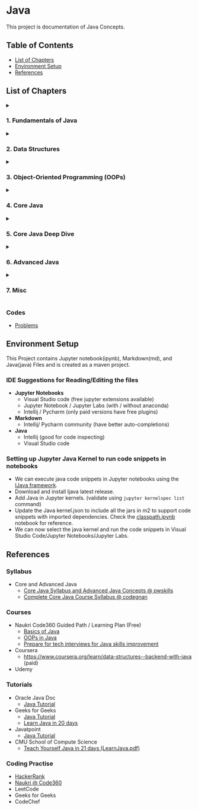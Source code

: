 # Java

This project is documentation of Java Concepts. 



## Table of Contents

- [List of Chapters](#list-of-chapters)
- [Environment Setup](#environment-setup)
- [References](#references)



## List of Chapters

<details>
<summary>

### 1. Fundamentals of Java
</summary>

- [Introduction to Java]
- Java Variables and Keywords
- [Data Types](src/main/java/DataTypes)
  - [Java Data Types Classification](src/main/java/DataTypes/DataTypes.ipynb)
    - Primitive
    - Non-Primitive
  - [Primitive Data Types vs Wrapper Classes](src/main/java/DataTypes/PrimitiveVsWrapper.ipynb)
    - Primitive Data Types vs. Wrapper Classes
    - Autoboxing and Unboxing
    - Wrapper Classes Advantages
  - [Type Conversion](src/main/java/DataTypes/TypeConversion.md)
  - [Abstract Data Types]()
- [Basic I/O in Java]
  - Input
  - [Output](src/main/java/JavaBasicIO/Output.ipynb)
- [Java Operators](src/main/java/Operators/Operators.ipynb)
- [Java Control Statements]
- [Methods in Java]
  - [Java Variable Arguments](src/main/java/JavaMethods/Varargs.ipynb)
</details>


<details>
<summary>

### 2. Data Structures
</summary>

[//]: # (Basic intro + self implementations)
- Basic Data Structures
  - Introduction
  - Strings
  - Arrays
  - Linked Lists
  - Stacks
  - Queues
- Advanced DSA (create separate repo)
</details>


<details>
<summary>

### 3. Object-Oriented Programming (OOPs)
</summary>

- OOPs
  - Classes and Objects
  - Encapsulation
  - Inheritance
  - Polymorphism
  - Abstraction
  - Interfaces
  - Abstract Classes
</details>


<details>
<summary>

### 4. Core Java
</summary>

- Packages & Modifiers
  - Creating Packages
  - Access Modifiers
  - Non-Access Modifiers
  - Import statements
- Predefined Libraries/Packages
  - Strings
    - StringBuffer & StringBuilder
  - Regex
  - Date & Time
  - Lang Package
  - Utility/Util Framework
  - Collections Framework
    - Comparable & Comparator
  - I/O Framework
- Exception Handling
- Multithreading
- Generics
- Optional
- [Java Reflection](src/main/java/CoreJava/JavaReflection)
- [Java Functional Programming]
  - [Functional Interface](src/main/java/CoreJava/FunctionalInterface/DoMath.java)
  - [Java Stream API](src/main/java/CoreJava/Streams/Streams.ipynb)
    - References
      - https://www.oracle.com/technical-resources/articles/java/ma14-java-se-8-streams.html
      - https://www.geeksforgeeks.org/difference-between-streams-and-collections-in-java/
</details>


<details>
<summary>

### 5. Core Java Deep Dive
</summary>

- [Design Patterns](src/main/java/DesignPatterns/DesignPatterns.md)
  - Types of Design Patterns
  - List of Design Patterns
- JVM Internals
  - JVM Architecture
  - Memory Management (heap, stack, etc.)
  - Garbage Collection
  - Class Loading
- Performance Tuning & Optimization
  - Profiling Java applications
  - Identifying performance bottlenecks
  - Optimization techniques
</details>


<details>
<summary>

### 6. Advanced Java
</summary>

- [JDBC](src/main/java/JDBC)
  - Introduction
- [Java Build Tools](src/main/java/JavaBuildTools/JavaBuildTools.md)
- [Java Testing Tools]
  - Test Automation Frameworks
- [Java Frameworks]
  - Spring
  - Spring Boot
  - Hibernate
- Java Networking
- Creating GUIs
  - Java AWT
  - Java Swing
  - JavaFX
- Java Servlets & JSP
</details>


<details>
<summary>

### 7. Misc
</summary>

- Logging
  - [MDC](src/main/java/Logging/MDC.ipynb)
- [Cryptographic Hash Functions](/src/main/java/Misc/HashFunctions.ipynb)
- [Exponentiation]()
  - Binary Exponentiation
  - Matrix Exponentiation
</details>

### Codes
- [Problems](src/main/java/Problems)



## Environment Setup

This Project contains Jupyter notebook(ipynb), Markdown(md), and Java(java) Files and is created as a maven project.

### IDE Suggestions for Reading/Editing the files

- **Jupyter Notebooks**
  - Visual Studio code (free jupyter extensions available)
  - Jupyter Notebook / Jupyter Labs (with / without anaconda)
  - Intellij / Pycharm (only paid versions have free plugins)
- **Markdown**
  - Intellij/ Pycharm community (have better auto-completions)
- **Java**
  - Intellij (good for code inspecting)
  - Visual Studio code

### Setting up Jupyter Java Kernel to run code snippets in notebooks

- We can execute java code snippets in Jupyter notebooks using the [IJava framework](https://github.com/SpencerPark/IJava).
- Download and install Ijava latest release.
- Add Java in Jupyter kernels. (validate using `jupyter kernelspec list` command)
- Update the Java kernel.json to include all the jars in m2 to support code snippets with imported dependencies. Check the [classpath.ipynb](scripts/classpath.ipynb) notebook for reference.
- We can now select the java kernel and run the code snippets in Visual Studio Code/Jupyter Notebooks/Jupyter Labs.



## References

### Syllabus
- Core and Advanced Java
  - [Core Java Syllabus and Advanced Java Concepts @ pwskills](https://pwskills.com/blog/core-java-syllabus/)
  - [Complete Core Java Course Syllabus @ codegnan](https://codegnan.com/java-course-syllabus/)

### Courses
- Naukri Code360 Guided Path / Learning Plan (Free)
  - [Basics of Java](https://www.naukri.com/code360/guided-paths/basics-of-java)
  - [OOPs in Java](https://www.naukri.com/code360/guided-paths/oops-in-java)
  - [Prepare for tech interviews for Java skills improvement](https://www.naukri.com/code360/home/goals)
- Coursera
  - https://www.coursera.org/learn/data-structures--backend-with-java (paid)
- Udemy

### Tutorials
- Oracle Java Doc
  - [Java Tutorial](https://docs.oracle.com/javase/tutorial/index.html)
- Geeks for Geeks
  - [Java Tutorial](https://www.geeksforgeeks.org/java/)
  - [Learn Java in 20 days](https://www.geeksforgeeks.org/learn-java-on-your-own-in-20-days-free/)
- Javatpoint
  - [Java Tutorial](https://www.javatpoint.com/java-tutorial)
- CMU School of Compute Science
  - [Teach Yourself Java in 21 days (LearnJava.pdf)](https://www.cs.cmu.edu/afs/cs.cmu.edu/user/gchen/www/download/java/LearnJava.pdf)

### Coding Practise
- [HackerRank](https://www.hackerrank.com/domains/java?badge_type=java)
- [Naukri @ Code360](https://www.naukri.com/code360/problems)
- LeetCode
- Geeks for Geeks
- CodeChef